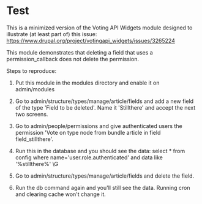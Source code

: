 # Test

This is a minimized version of the Voting API Widgets module designed to
illustrate (at least part of) this issue:
https://www.drupal.org/project/votingapi_widgets/issues/3265224

This module demonstrates that deleting a field that uses a permission_callback
does not delete the permission.

Steps to reproduce:
1. Put this module in the modules directory and enable it on admin/modules

2. Go to admin/structure/types/manage/article/fields and add a new field
of the type 'Field to be deleted'. Name it 'Stillthere' and accept the
next two screens.

3. Go to admin/people/permissions and give authenticated users the permission
'Vote on type node from bundle article in field field_stillthere'.

4. Run this in the database and you should see the data:
select * from config where name='user.role.authenticated' and data like '%stillthere%' \G

5. Go to admin/structure/types/manage/article/fields and delete the field.

6. Run the db command again and you'll still see the data. Running cron and
clearing cache won't change it.






